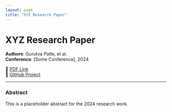 ```yaml
---
layout: page
title: "XYZ Research Paper"
---
```


# XYZ Research Paper

**Authors**: Gurutva Patle, et al.  
**Conference**: [Some Conference], 2024  

📄 [PDF Link](https://arxiv.org/abs/xxxx.xxxxx)  
🐙 [GitHub Project](https://github.com/gurutvapatle/XYZ)  

---

### Abstract
This is a placeholder abstract for the 2024 research work.
